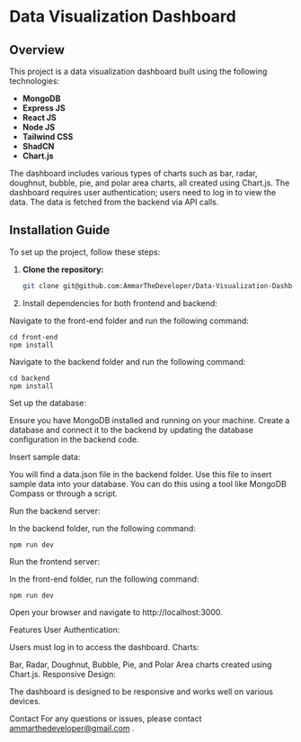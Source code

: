 # Data Visualization Dashboard

## Overview

This project is a data visualization dashboard built using the following technologies:

- **MongoDB**
- **Express JS**
- **React JS**
- **Node JS**
- **Tailwind CSS**
- **ShadCN**
- **Chart.js**

The dashboard includes various types of charts such as bar, radar, doughnut, bubble, pie, and polar area charts, all created using Chart.js. The dashboard requires user authentication; users need to log in to view the data. The data is fetched from the backend via API calls.

## Installation Guide

To set up the project, follow these steps:

1. **Clone the repository:**

   ```bash
   git clone git@github.com:AmmarTheDeveloper/Data-Visualization-Dashboard.git
   ```

2. Install dependencies for both frontend and backend:

Navigate to the front-end folder and run the following command:

```
cd front-end
npm install
```

Navigate to the backend folder and run the following command:

```
cd backend
npm install
```

Set up the database:

Ensure you have MongoDB installed and running on your machine.
Create a database and connect it to the backend by updating the database configuration in the backend code.

Insert sample data:

You will find a data.json file in the backend folder. Use this file to insert sample data into your database. You can do this using a tool like MongoDB Compass or through a script.

Run the backend server:

In the backend folder, run the following command:

```
npm run dev
```

Run the frontend server:

In the front-end folder, run the following command:

```
npm run dev
```

Open your browser and navigate to http://localhost:3000.

Features
User Authentication:

Users must log in to access the dashboard.
Charts:

Bar, Radar, Doughnut, Bubble, Pie, and Polar Area charts created using Chart.js.
Responsive Design:

The dashboard is designed to be responsive and works well on various devices.

Contact
For any questions or issues, please contact ammarthedeveloper@gmail.com .

